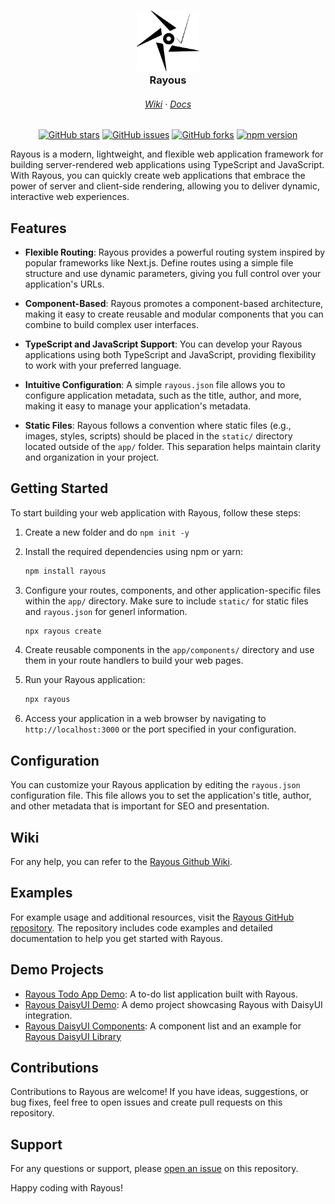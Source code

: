 <h3 align="center">
<img src="https://raw.githubusercontent.com/kevinJ045/guilib/main/assets/logo.png" width="100" />
<br/>
Rayous
<br/>
</h3>

<h6 align="center">
<a href="https://github.com/kevinJ045/guilib/wiki">Wiki</a>
 · 
<a  href="https://kevinj045.github.io/guilib/">Docs</a>
</h6>

<p  align="center">
<a href="https://github.com/kevinj045/guilib/stargazers">  <img src="https://img.shields.io/github/stars/kevinj045/guilib?style=for-the-badge&logo=starship&color=111111&logoColor=ffffff&labelColor=000000" alt="GitHub stars"/></a>
<a href="https://github.com/kevinj045/guilib/issues">
  <img src="https://img.shields.io/github/issues/kevinj045/guilib?style=for-the-badge&logo=gitbook&color=111111&logoColor=ffffff&labelColor=000000" alt="GitHub issues"/></a>
<a href="https://github.com/kevinj045/guilib">  <img src="https://img.shields.io/github/forks/kevinj045/guilib?style=for-the-badge&logo=git&color=111111&logoColor=ffffff&labelColor=000000" alt="GitHub forks"/></a>
<a href="https://www.npmjs.com/package/rayous">  <img src="https://img.shields.io/npm/v/rayous?style=for-the-badge&logo=npm&color=111111&logoColor=ffffff&labelColor=000000" alt="npm version" /></a>
</p>

Rayous is a modern, lightweight, and flexible web application framework for building server-rendered web applications using TypeScript and JavaScript. With Rayous, you can quickly create web applications that embrace the power of server and client-side rendering, allowing you to deliver dynamic, interactive web experiences.

## Features

- **Flexible Routing**: Rayous provides a powerful routing system inspired by popular frameworks like Next.js. Define routes using a simple file structure and use dynamic parameters, giving you full control over your application's URLs.

- **Component-Based**: Rayous promotes a component-based architecture, making it easy to create reusable and modular components that you can combine to build complex user interfaces.

- **TypeScript and JavaScript Support**: You can develop your Rayous applications using both TypeScript and JavaScript, providing flexibility to work with your preferred language.

- **Intuitive Configuration**: A simple `rayous.json` file allows you to configure application metadata, such as the title, author, and more, making it easy to manage your application's metadata.

- **Static Files**: Rayous follows a convention where static files (e.g., images, styles, scripts) should be placed in the `static/` directory located outside of the `app/` folder. This separation helps maintain clarity and organization in your project.

## Getting Started

To start building your web application with Rayous, follow these steps:

1. Create a new folder and do `npm init -y`

2. Install the required dependencies using npm or yarn:
	```bash
  	npm install rayous
	```

3.  Configure your routes, components, and other application-specific files within the `app/` directory. Make sure to include `static/` for static files and `rayous.json` for generl information.

	```bash
	npx rayous create
	```
    
4.  Create reusable components in the `app/components/` directory and use them in your route handlers to build your web pages.
    
5.  Run your Rayous application:
	```bash
	npx rayous
	```
    
6.  Access your application in a web browser by navigating to `http://localhost:3000` or the port specified in your configuration.
    

## Configuration

You can customize your Rayous application by editing the `rayous.json` configuration file. This file allows you to set the application's title, author, and other metadata that is important for SEO and presentation.

## Wiki
For any help, you can refer to the [Rayous Github Wiki](https://github.com/kevinJ045/guilib/wiki).

## Examples

For example usage and additional resources, visit the [Rayous GitHub repository](https://github.com/kevinj045/guilib). The repository includes code examples and detailed documentation to help you get started with Rayous.

## Demo Projects

- [Rayous Todo App Demo](https://github.com/kevinJ045/rayous-todo-demo): A to-do list application built with Rayous.
- [Rayous DaisyUI Demo](https://github.com/kevinJ045/rayous-daisyui-demo): A demo project showcasing Rayous with DaisyUI integration.
- [Rayous DaisyUI Components](https://github.com/kevinJ045/rayous-daisyui-components): A component list and an example for [Rayous DaisyUI Library](https://github.com/kevinJ045/rayous-daisyui)

## Contributions

Contributions to Rayous are welcome! If you have ideas, suggestions, or bug fixes, feel free to open issues and create pull requests on this repository.

## Support

For any questions or support, please [open an issue](https://github.com/kevinj045/guilib/issues) on this repository.

Happy coding with Rayous!
